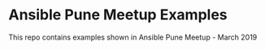 # Ansible Pune Meetup Examples

This repo contains examples shown in Ansible Pune Meetup - March 2019

